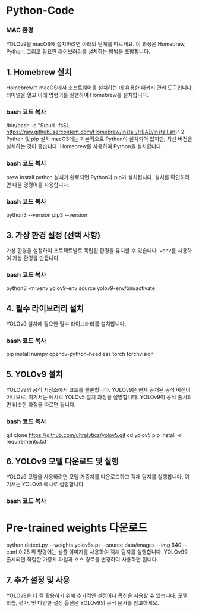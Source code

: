 # Python-Code

### MAC 환경
YOLOv9을 macOS에 설치하려면 아래의 단계를 따르세요. 이 과정은 Homebrew, Python, 그리고 필요한 라이브러리를 설치하는 방법을 포함합니다.

## 1. Homebrew 설치
Homebrew는 macOS에서 소프트웨어를 설치하는 데 유용한 패키지 관리 도구입니다. 터미널을 열고 아래 명령어를 실행하여 Homebrew를 설치합니다.

### bash 코드 복사
/bin/bash -c "$(curl -fsSL https://raw.githubusercontent.com/Homebrew/install/HEAD/install.sh)"
2. Python 및 pip 설치
macOS에는 기본적으로 Python이 설치되어 있지만, 최신 버전을 설치하는 것이 좋습니다. Homebrew를 사용하여 Python을 설치합니다.

### bash 코드 복사
brew install python
설치가 완료되면 Python과 pip가 설치됩니다. 설치를 확인하려면 다음 명령어를 사용합니다.

### bash 코드 복사
python3 --version
pip3 --version
## 3. 가상 환경 설정 (선택 사항)
가상 환경을 설정하여 프로젝트별로 독립된 환경을 유지할 수 있습니다. venv를 사용하여 가상 환경을 만듭니다.

### bash 코드 복사
python3 -m venv yolov9-env
source yolov9-env/bin/activate
## 4. 필수 라이브러리 설치
YOLOv9 설치에 필요한 필수 라이브러리를 설치합니다.

### bash 코드 복사
pip install numpy opencv-python-headless torch torchvision
## 5. YOLOv9 설치
YOLOv9의 공식 저장소에서 코드를 클론합니다. YOLOv9은 현재 공개된 공식 버전이 아니므로, 여기서는 예시로 YOLOv5 설치 과정을 설명합니다. YOLOv9이 공식 출시되면 비슷한 과정을 따르면 됩니다.

### bash 코드 복사
git clone https://github.com/ultralytics/yolov5.git
cd yolov5
pip install -r requirements.txt
## 6. YOLOv9 모델 다운로드 및 실행
YOLOv9 모델을 사용하려면 모델 가중치를 다운로드하고 객체 탐지를 실행합니다. 여기서는 YOLOv5 예시로 설명합니다.

### bash 코드 복사
# Pre-trained weights 다운로드
python detect.py --weights yolov5s.pt --source data/images --img 640 --conf 0.25
위 명령어는 샘플 이미지를 사용하여 객체 탐지를 실행합니다. YOLOv9이 출시되면 적절한 가중치 파일과 소스 경로를 변경하여 사용하면 됩니다.

## 7. 추가 설정 및 사용
YOLOv9을 더 잘 활용하기 위해 추가적인 설정이나 옵션을 사용할 수 있습니다. 모델 학습, 평가, 및 다양한 설정 옵션은 YOLOv9의 공식 문서를 참고하세요.

